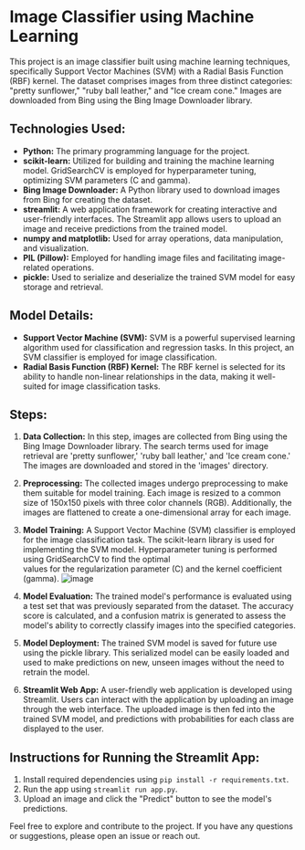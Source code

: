 # Image Classifier using Machine Learning

This project is an image classifier built using machine learning techniques, specifically Support Vector Machines (SVM) with a Radial Basis Function (RBF) kernel. The dataset comprises images from three distinct categories: "pretty sunflower," "ruby ball leather," and "Ice cream cone." Images are downloaded from Bing using the Bing Image Downloader library.

## Technologies Used:
- **Python:** The primary programming language for the project.
- **scikit-learn:** Utilized for building and training the machine learning model. GridSearchCV is employed for hyperparameter tuning, optimizing SVM parameters (C and gamma).
- **Bing Image Downloader:** A Python library used to download images from Bing for creating the dataset.
- **streamlit:** A web application framework for creating interactive and user-friendly interfaces. The Streamlit app allows users to upload an image and receive predictions from the trained model.
- **numpy and matplotlib:** Used for array operations, data manipulation, and visualization.
- **PIL (Pillow):** Employed for handling image files and facilitating image-related operations.
- **pickle:** Used to serialize and deserialize the trained SVM model for easy storage and retrieval.

## Model Details:
- **Support Vector Machine (SVM):** SVM is a powerful supervised learning algorithm used for classification and regression tasks. In this project, an SVM classifier is employed for image classification.
- **Radial Basis Function (RBF) Kernel:** The RBF kernel is selected for its ability to handle non-linear relationships in the data, making it well-suited for image classification tasks.

## Steps:
1. **Data Collection:**
   In this step, images are collected from Bing using the Bing Image Downloader library. The search terms used for image retrieval are 'pretty sunflower,' 'ruby ball leather,' and 'Ice cream cone.' The images are downloaded and stored 
   in the 'images' directory.
   
  

3. **Preprocessing:**
   The collected images undergo preprocessing to make them suitable for model training. Each image is resized to a common size of 150x150 pixels with three color channels (RGB). Additionally, the images are flattened to create a one-dimensional array for each image.



   

5. **Model Training:**
   A Support Vector Machine (SVM) classifier is employed for the image classification task. The scikit-learn library is used for implementing the SVM model. Hyperparameter tuning is performed using GridSearchCV to find the optimal     
   values for the regularization parameter (C) and the kernel coefficient (gamma).
  ![image](https://github.com/charan1207/Image_Classification_using_machine_learning/assets/28255223/6c304389-62c2-47ff-99fc-9245f4eb8426)


   
7. **Model Evaluation:**
   The trained model's performance is evaluated using a test set that was previously separated from the dataset. The accuracy score is calculated, and a confusion matrix is generated to assess the model's ability to correctly classify 
   images into the specified categories.
   
9. **Model Deployment:**
    The trained SVM model is saved for future use using the pickle library. This serialized model can be easily loaded and used to make predictions on new, unseen images without the need to retrain the model.
   
  
10. **Streamlit Web App:**
    A user-friendly web application is developed using Streamlit. Users can interact with the application by uploading an image through the web interface. The uploaded image is then fed into the trained SVM model, and predictions with 
    probabilities for each class are displayed to the user.



    
## Instructions for Running the Streamlit App:
1. Install required dependencies using `pip install -r requirements.txt`.
2. Run the app using `streamlit run app.py`.
3. Upload an image and click the "Predict" button to see the model's predictions.

Feel free to explore and contribute to the project. If you have any questions or suggestions, please open an issue or reach out.
